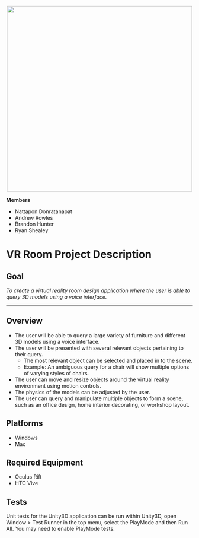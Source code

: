 

<p align="center">
    <img src="http://i.huffpost.com/gen/799955/images/o-THE-MATRIX-AND-HINDUISM-facebook.jpg" width="500">
</p>

**Members**
* Nattapon Donratanapat
* Andrew Rowles
* Brandon Hunter
* Ryan Shealey

**VR Room Project Description**
===============================

**Goal**
--------

_To create a virtual reality room design application where the user is able to query 3D models using a voice interface._

***

**Overview**
------------

* The user will be able to query a large variety of furniture and different 3D models using a voice interface.
* The user will be presented with several relevant objects pertaining to their query.
   - The most relevant object can be selected and placed in to the scene.
   - Example: An ambiguous query for a chair will show multiple options of varying styles of chairs.
* The user can move and resize objects around the virtual reality environment
 using motion controls.
* The physics of the models can be adjusted by the user.
* The user can query and manipulate multiple objects to form a scene, such as an office design, home interior decorating, or workshop layout.

**Platforms**
-------------

* Windows
* Mac

**Required Equipment**
----------------------

* Oculus Rift
* HTC Vive

**Tests**
----------------------
Unit tests for the Unity3D application can be run within Unity3D, open Window > Test Runner in the top menu, select the PlayMode and then Run All. You may need to enable PlayMode tests.

